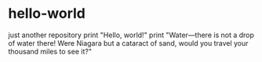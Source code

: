 # hello-world
just another repository
print "Hello, world!"
print "Water—there is not a drop of water there! Were Niagara but a cataract of sand, would you travel your thousand miles to see it?"

